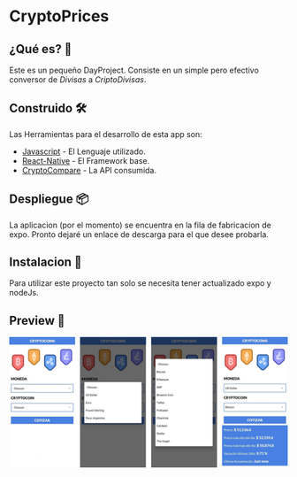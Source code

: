 # CryptoPrices

## ¿Qué es? 🚀

Este es un pequeño DayProject. Consiste en un simple pero efectivo conversor de _Divisas_ a
_CriptoDivisas_.

## Construido 🛠️

Las Herramientas para el desarrollo de esta app son:

- [Javascript](https://www.javascript.com/) - El Lenguaje utilizado.
- [React-Native](https://reactnative.dev/) - El Framework base.
- [CryptoCompare](https://min-api.cryptocompare.com/) - La API consumida.

## Despliegue 📦

La aplicacion (por el momento) se encuentra en la fila de fabricacion de expo. Pronto dejaré un
enlace de descarga para el que desee probarla.

## Instalacion 🔧

Para utilizar este proyecto tan solo se necesita tener actualizado expo y nodeJs.

## Preview 📄
<p align='left'>
    <img src='https://github.com/JavierCaroelli/CryptoPrices/blob/master/PreView/1.jpeg' >
</p>
